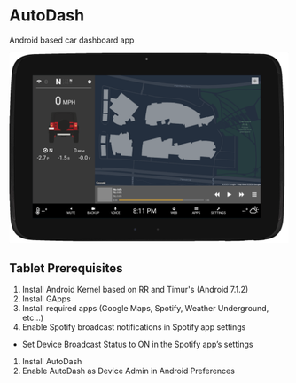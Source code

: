 # AutoDash
Android based car dashboard app

![Tablet](./screenshots/tablet.png)

## Tablet Prerequisites

1. Install Android Kernel based on RR and Timur's (Android 7.1.2)
1. Install GApps
1. Install required apps (Google Maps, Spotify, Weather Underground, etc...)
1. Enable Spotify broadcast notifications in Spotify app settings
  - Set Device Broadcast Status to ON in the Spotify app’s settings
1. Install AutoDash
1. Enable AutoDash as Device Admin in Android Preferences
